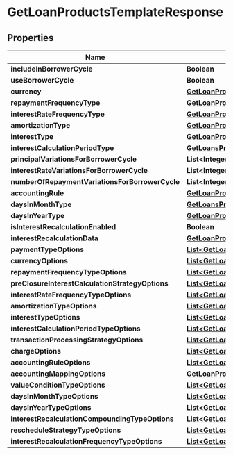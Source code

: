 
# GetLoanProductsTemplateResponse

## Properties
Name | Type | Description | Notes
------------ | ------------- | ------------- | -------------
**includeInBorrowerCycle** | **Boolean** |  |  [optional]
**useBorrowerCycle** | **Boolean** |  |  [optional]
**currency** | [**GetLoanProductsTemplateCurrency**](GetLoanProductsTemplateCurrency.md) |  |  [optional]
**repaymentFrequencyType** | [**GetLoanProductsRepaymentTemplateFrequencyType**](GetLoanProductsRepaymentTemplateFrequencyType.md) |  |  [optional]
**interestRateFrequencyType** | [**GetLoanProductsInterestRateTemplateFrequencyType**](GetLoanProductsInterestRateTemplateFrequencyType.md) |  |  [optional]
**amortizationType** | [**GetLoanProductsAmortizationType**](GetLoanProductsAmortizationType.md) |  |  [optional]
**interestType** | [**GetLoanProductsInterestTemplateType**](GetLoanProductsInterestTemplateType.md) |  |  [optional]
**interestCalculationPeriodType** | [**GetLoansProductsInterestCalculationPeriodType**](GetLoansProductsInterestCalculationPeriodType.md) |  |  [optional]
**principalVariationsForBorrowerCycle** | **List&lt;Integer&gt;** |  |  [optional]
**interestRateVariationsForBorrowerCycle** | **List&lt;Integer&gt;** |  |  [optional]
**numberOfRepaymentVariationsForBorrowerCycle** | **List&lt;Integer&gt;** |  |  [optional]
**accountingRule** | [**GetLoanProductsAccountingRule**](GetLoanProductsAccountingRule.md) |  |  [optional]
**daysInMonthType** | [**GetLoansProductsDaysInMonthTemplateType**](GetLoansProductsDaysInMonthTemplateType.md) |  |  [optional]
**daysInYearType** | [**GetLoanProductsDaysInYearTemplateType**](GetLoanProductsDaysInYearTemplateType.md) |  |  [optional]
**isInterestRecalculationEnabled** | **Boolean** |  |  [optional]
**interestRecalculationData** | [**GetLoanProductsInterestRecalculationTemplateData**](GetLoanProductsInterestRecalculationTemplateData.md) |  |  [optional]
**paymentTypeOptions** | [**List&lt;GetLoanProductsPaymentTypeOptions&gt;**](GetLoanProductsPaymentTypeOptions.md) |  |  [optional]
**currencyOptions** | [**List&lt;GetLoanProductsCurrencyOptions&gt;**](GetLoanProductsCurrencyOptions.md) |  |  [optional]
**repaymentFrequencyTypeOptions** | [**List&lt;GetLoanProductsRepaymentTemplateFrequencyType&gt;**](GetLoanProductsRepaymentTemplateFrequencyType.md) |  |  [optional]
**preClosureInterestCalculationStrategyOptions** | [**List&lt;GetLoanProductsPreClosureInterestCalculationStrategy&gt;**](GetLoanProductsPreClosureInterestCalculationStrategy.md) |  |  [optional]
**interestRateFrequencyTypeOptions** | [**List&lt;GetLoanProductsInterestRateTemplateFrequencyType&gt;**](GetLoanProductsInterestRateTemplateFrequencyType.md) |  |  [optional]
**amortizationTypeOptions** | [**List&lt;GetLoanProductsAmortizationType&gt;**](GetLoanProductsAmortizationType.md) |  |  [optional]
**interestTypeOptions** | [**List&lt;GetLoanProductsInterestTemplateType&gt;**](GetLoanProductsInterestTemplateType.md) |  |  [optional]
**interestCalculationPeriodTypeOptions** | [**List&lt;GetLoansProductsInterestCalculationPeriodType&gt;**](GetLoansProductsInterestCalculationPeriodType.md) |  |  [optional]
**transactionProcessingStrategyOptions** | [**List&lt;GetLoanProductsTransactionProcessingStrategyOptions&gt;**](GetLoanProductsTransactionProcessingStrategyOptions.md) |  |  [optional]
**chargeOptions** | [**List&lt;GetLoanProductsChargeOptions&gt;**](GetLoanProductsChargeOptions.md) |  |  [optional]
**accountingRuleOptions** | [**List&lt;GetLoanProductsAccountingRule&gt;**](GetLoanProductsAccountingRule.md) |  |  [optional]
**accountingMappingOptions** | [**GetLoanProductsAccountingMappingOptions**](GetLoanProductsAccountingMappingOptions.md) |  |  [optional]
**valueConditionTypeOptions** | [**List&lt;GetLoanProductsValueConditionTypeOptions&gt;**](GetLoanProductsValueConditionTypeOptions.md) |  |  [optional]
**daysInMonthTypeOptions** | [**List&lt;GetLoansProductsDaysInMonthTemplateType&gt;**](GetLoansProductsDaysInMonthTemplateType.md) |  |  [optional]
**daysInYearTypeOptions** | [**List&lt;GetLoanProductsInterestTemplateType&gt;**](GetLoanProductsInterestTemplateType.md) |  |  [optional]
**interestRecalculationCompoundingTypeOptions** | [**List&lt;GetLoanProductsInterestRecalculationCompoundingType&gt;**](GetLoanProductsInterestRecalculationCompoundingType.md) |  |  [optional]
**rescheduleStrategyTypeOptions** | [**List&lt;GetLoanProductsRescheduleStrategyType&gt;**](GetLoanProductsRescheduleStrategyType.md) |  |  [optional]
**interestRecalculationFrequencyTypeOptions** | [**List&lt;GetLoanProductsInterestRecalculationCompoundingFrequencyType&gt;**](GetLoanProductsInterestRecalculationCompoundingFrequencyType.md) |  |  [optional]



